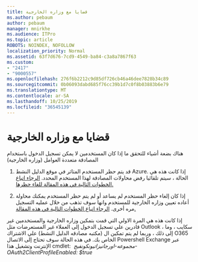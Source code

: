 ```yaml
---
title: قضايا مع وزاره الخارجية
ms.author: pebaum
author: pebaum
manager: mnirkhe
ms.audience: ITPro
ms.topic: article
ROBOTS: NOINDEX, NOFOLLOW
localization_priority: Normal
ms.assetid: 63f7d676-7cd9-4549-ba84-c3a8a7867f63
ms.custom:
- "2417"
- "9000557"
ms.openlocfilehash: 276f6b2212c9d85df726cb46a46dee7828b34c89
ms.sourcegitcommit: 0b06093dabd685f76cc39b1d7c0f8b03883b6e79
ms.translationtype: MT
ms.contentlocale: ar-SA
ms.lasthandoff: 10/25/2019
ms.locfileid: "36545139"
---
```

# <a name="issues-with-mfa"></a>قضايا مع وزاره الخارجية
هناك بضعة أشياء للتحقق ما إذا كان المستخدمين لا يمكن تسجيل الدخول باستخدام المصادقة متعددة العوامل (وزاره الخارجية)

1. قد يتم حظر المستخدم المتاثر في موقع الدليل النشط Azure. إذا كانت هذه هي الحالة ، سيتم تلقائيا رفض محاولات المصادقة لهذا المستخدم المحدد. [الرجاء اتباع الخطوات التالية في هذه المقالة للغاء حظرها.](https://docs.microsoft.com/azure/active-directory/authentication/howto-mfa-mfasettings#block-and-unblock-users)

2. إذا كان إلغاء حظر المستخدم لم يساعد أو لم يتم حظر المستخدم يمكنك محاولة أعاده تعيين وزاره الخارجية للمستخدم وانها سوف تذهب من خلال عمليه التسجيل مره أخرى. [الرجاء اتباع الخطوات التالية في هذه المقالة.](https://docs.microsoft.com/azure/active-directory/authentication/howto-mfa-userdevicesettings#require-users-to-provide-contact-methods-again)

إذا كانت هذه هي المرة الاولي التي قمت بتمكين وزاره الخارجية والمستخدمين غير قادرين علي تسجيل الدخول إلى العملاء غير المستعرضات مثل Outlook ، سكايب ، وما إلى ذلك ، وربما لم يتم تمكين ال (مكتبه مصادقه الدليل النشط) علي الاشتراك O365 الخاص بك. في هذه الحالة سوف تحتاج إلى الاتصال Powershell Exchange عبر الإنترنت وتشغيل هذا cmdlet:  *مجموعه-اورجانيزاتيونكونفيج-OAuth2ClientProfileEnabled: $true*